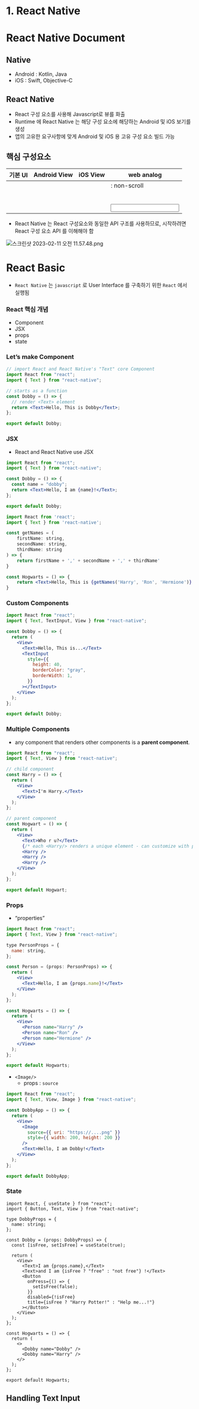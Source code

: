 # 1. React Native

# React Native Document

## Native

- Android : Kotlin, Java
- iOS : Swift, Objective-C

## React Native

- React 구성 요소를 사용해 Javascript로 뷰를 화출
- Runtime 에 React Native 는 해당 구성 요소에 해당하는 Android 및 iOS 보기를 생성
- 앱의 고유한 요구사항에 맞게 Android 및 iOS 용 고유 구성 요소 빌드 가능

## 핵심 구성요소

| 기본 UI      | Android View | iOS View       | web analog          |
| ------------ | ------------ | -------------- | ------------------- |
| <View>       | <ViewGroup>  | <UIView>       | <div> : non-scroll  |
| <Text>       | <TextView>   | <UITextView>   | <p>                 |
| <Image>      | <ImageView>  | <UIImageView>  | <img>               |
| <ScrollView> | <ScrollView> | <UIScrollView> | <div>               |
| <TextInput>  | <EditText>   | <UITextField>  | <input type="text"> |

- React Native 는 React 구성요소와 동일한 API 구조를 사용하므로, 시작하려면 React 구성 요소 API 를 이해해야 함

![스크린샷 2023-02-11 오전 11.57.48.png](https://s3-us-west-2.amazonaws.com/secure.notion-static.com/0591b544-3edf-446a-aeaa-2d1a74a8aea1/%E1%84%89%E1%85%B3%E1%84%8F%E1%85%B3%E1%84%85%E1%85%B5%E1%86%AB%E1%84%89%E1%85%A3%E1%86%BA_2023-02-11_%E1%84%8B%E1%85%A9%E1%84%8C%E1%85%A5%E1%86%AB_11.57.48.png)

# React Basic

- `React Native` 는 `javascript` 로 User Interface 를 구축하기 위한 `React` 에서 실행됨

### React 핵심 개념

- Component
- JSX
- props
- state

### Let’s make Component

```jsx
// import React and React Native's "Text" core Component
import React from "react";
import { Text } from "react-native";

// starts as a function
const Dobby = () => {
  // render <Text> element
  return <Text>Hello, This is Dobby</Text>;
};

export default Dobby;
```

### JSX

- React and React Native use JSX

```jsx
import React from "react";
import { Text } from "react-native";

const Dobby = () => {
  const name = "dobby";
  return <Text>Hello, I am {name}!</Text>;
};

export default Dobby;
```

```jsx
import React from 'react';
import { Text } from 'react-native';

const getNames = (
	firstName: string,
	secondName: string,
	thirdName: string
) => {
	return firstName + ',' + secondName + ',' + thirdName'
}

const Hogwarts = () => {
	return <Text>Hello, This is {getNames('Harry', 'Ron', 'Hermione')}!</Text>
}
```

### Custom Components

```jsx
import React from "react";
import { Text, TextInput, View } from "react-native";

const Dobby = () => {
  return (
    <View>
      <Text>Hello, This is...</Text>
      <TextInput
        style={{
          height: 40,
          borderColor: "gray",
          borderWidth: 1,
        }}
      ></TextInput>
    </View>
  );
};

export default Dobby;
```

### Multiple Components

- any component that renders other components is a **parent component**.

```jsx
import React from "react";
import { Text, View } from "react-native";

// child component
const Harry = () => {
  return (
    <View>
      <Text>I'm Harry.</Text>
    </View>
  );
};

// parent component
const Hogwart = () => {
  return (
    <View>
      <Text>Who r u?</Text>
      {/* each <Harry/> renders a unique element - can customize with props */}
      <Harry />
      <Harry />
      <Harry />
    </View>
  );
};

export default Hogwart;
```

### Props

- “properties”

```jsx
import React from "react";
import { Text, View } from "react-native";

type PersonProps = {
  name: string,
};

const Person = (props: PersonProps) => {
  return (
    <View>
      <Text>Hello, I am {props.name}!</Text>
    </View>
  );
};

const Hogwarts = () => {
  return (
    <View>
      <Person name="Harry" />
      <Person name="Ron" />
      <Person name="Hermione" />
    </View>
  );
};

export default Hogwarts;
```

- `<Image/>`
  - props : `source`

```jsx
import React from "react";
import { Text, View, Image } from "react-native";

const DobbyApp = () => {
  return (
    <View>
      <Image
        source={{ uri: "https://....png" }}
        style={{ width: 200, height: 200 }}
      />
      <Text>Hello, I am Dobby!</Text>
    </View>
  );
};

export default DobbyApp;
```

### State

```tsx
import React, { useState } from "react";
import { Button, Text, View } from "react-native";

type DobbyProps = {
  name: string;
};

const Dobby = (props: DobbyProps) => {
  const [isFree, setIsFree] = useState(true);

  return (
    <View>
      <Text>I am {props.name},</Text>
      <Text>and I am {isFree ? "free" : "not free"} !</Text>
      <Button
        onPress={() => {
          setIsFree(false);
        }}
        disabled={!isFree}
        title={isFree ? "Harry Potter!" : "Help me...!"}
      ></Button>
    </View>
  );
};

const Hogwarts = () => {
  return (
    <>
      <Dobby name="Dobby" />
      <Dobby name="Harry" />
    </>
  );
};

export default Hogwarts;
```

## Handling Text Input
